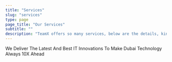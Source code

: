 ```yaml
---
title: "Services"
slug: "services"
type: page
page_title: "Our Services"
subtitle: ""
description: "TeamX offers so many services, below are the details, kindly have a look:"
---
```

We Deliver The Latest And Best IT Innovations To Make Dubai Technology Always 10X Ahead